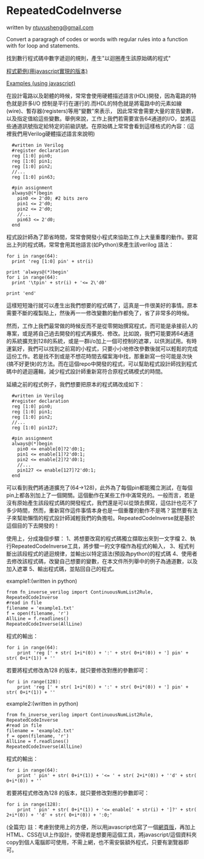 # RepeatedCodeInverse
written by ntuyusheng@gmail.com

Convert a paragragh of codes or words with regular rules into a function with for loop and statements.

找到數行程式碼中數字遞迴的規則，產生"以迴圈產生該原始碼的程式"

[程式範例(用javascript實現的版本)](http://pedroid.github.io/RepeatedCodeInverse/RepeatedCodeGenerator.html)

[Examples (using javascript)](http://pedroid.github.io/RepeatedCodeInverse/RepeatedCodeGenerator.html)

在設計電路以及韌體的時候，常常會使用硬體描述語言(HDL)開發，因為電路的特色就是許多I/O 控制是平行在運行的.而HDL的特色就是將電路中的元素如線(wire)、暫存器(registers)等用"變數"來表示， 因此常常會需要大量的宣告變數，以及指定值給這些變數。舉例來說，工作上我們若需要宣告64通道的I/O，並將這些通道訊號指定給特定的前級訊號。在原始碼上常常會看到這樣格式的內容：(這裡我們用Verilog硬體描述語言來說明)

```
  #written in Verilog
  #register declaration
  reg [1:0] pin0;
  reg [1:0] pin1;
  reg [1:0] pin2;
  //...
  reg [1:0] pin63;
  
  #pin assignment
  always@(*)begin
    pin0 <= 2'd0; #2 bits zero
    pin1 <= 2'd0;
    pin2 <= 2'd0;
    //...
    pin63 <= 2'd0;
  end
```

程式設計師為了節省時間，常常會開發小程式來協助工作上大量重覆的動作。要寫出上列的程式碼，常常會用其他語言(如Python)來產生該verilog 語法：
```
for i in range(64):
  print 'reg [1:0] pin' + str(i)
  
print 'always@(*)begin'
for i in range(64):
  print '\tpin' + str(i) + '<= 2\'d0'

print 'end'
```

這樣短短幾行就可以產生出我們想要的程式碼了，這真是一件很美好的事情。原本需要不斷的複製貼上，然後再一一修改變數的動作都免了，省了非常多的時候。

然而，工作上我們最常做的時候反而不是從零開始撰寫程式，而可能是承接前人的專案，或是將自己過去開發的程式再擴充、修改。比如說，我們可能要將64通道的系統擴充到128的系統，或是一群i/o加上一個可控制的遮罩，以供測試用。有時運氣好，我們可以找到之前寫的小程式，只要小小地修改參數後就可以輕鬆的完成這份工作。若是找不到或是不想花時間去檔案海中找，那重新寫一份可能是次快(搞不好更快)的方法。而在這個repo中開發的程式，可以幫助程式設計師找到程式碼中的遞迴邏輯，減少程式設計師重新寫符合原程式碼模式的時間。

延續之前的程式例子，我們想要把原本的程式碼改成如下：

```
  #written in Verilog
  #register declaration
  reg [1:0] pin0;
  reg [1:0] pin1;
  reg [1:0] pin2;
  //...
  reg [1:0] pin127;
  
  #pin assignment
  always@(*)begin
    pin0 <= enable[0]?2'd0:1;
    pin1 <= enable[1]?2'd0:1;
    pin2 <= enable[2]?2'd0:1;
    //...
    pin127 <= enable[127]?2'd0:1;
  end
```

可以看到我們將通道擴充了(64->128)，此外為了每個pin都能獨立測試，在每個pin上都各別加上了一個開關。這個動作在某些工作中滿常見的。一般而言，若是沒有原始產生該段程式碼的開發程式，我們還是可以從頭去撰寫，這估計也花不了多少時間，然而，重新寫作這件事情本身也是一個重覆的動作不是嗎？當然要有法子來幫助懶惰的程式設計師減輕我們的負擔啦。RepeatedCodeInverse就是基於這個目的下去開發的！

使用上，分成幾個步驟：
1、將想要改寫的程式碼獨立擷取出來到一文字檔
2、執行RepeatedCodeInverse工具，將步驟一的文字檔作為程式的輸入，
3、程式判斷出該段程式的遞迴規律，並輸出以特定語法(預設為python)的程式碼
4、使用者去修改該程式碼，改變自己想要的變數，在本文件所列舉中的例子為通道數，以及加入遮罩
5、輸出程式碼，並貼回自己的程式。

example1:(written in python)
```
from fn_inverse_verilog import ContinuousNumList2Rule, RepeatedCodeInverse
#read in file
filename = 'example1.txt'
f = open(filename, 'r')
AllLine = f.readlines()
RepeatedCodeInverse(AllLine)
```
程式的輸出：
```
for i in range(64):
	print 'reg [' + str( 1+i*(0)) + ':' + str( 0+i*(0)) + '] pin' + str( 0+i*(1)) + ''
```
若要將程式修改為128 的版本，就只要修改對應的參數即可：
```
for i in range(128):
	print 'reg [' + str( 1+i*(0)) + ':' + str( 0+i*(0)) + '] pin' + str( 0+i*(1)) + ''
```

example2:(written in python)
```
from fn_inverse_verilog import ContinuousNumList2Rule, RepeatedCodeInverse
#read in file
filename = 'example2.txt'
f = open(filename, 'r')
AllLine = f.readlines()
RepeatedCodeInverse(AllLine)
```
程式的輸出：
```
for i in range(64):
	print '	pin' + str( 0+i*(1)) + '<= ' + str( 2+i*(0)) + ''d' + str( 0+i*(0)) + ''
```
若要將程式修改為128 的版本，就只要修改對應的參數即可：
```
for i in range(128):
	print '	pin' + str( 0+i*(1)) + '<= enable[' + str(i) + ']?' + str( 2+i*(0)) + ''d' + str( 0+i*(0)) + ':0;'
```

(全篇完)
註：考慮到使用上的方便，所以用javascript也寫了一個[網頁版](http://pedroid.github.io/RepeatedCodeInverse/RepeatedCodeGenerator.html)，再加上HTML、CSS在UI上作設計，使得若是想要用這個工具，將javascript/這個資料夾copy到個人電腦即可使用，不需上網，也不需安裝額外程式，只要有瀏覽器即可。

